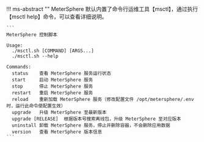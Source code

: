

!!! ms-abstract "" 
    MeterSphere 默认内置了命令行运维工具【msctl】，通过执行【msctl help】命令，可以查看详细说明。

    ```
    MeterSphere 控制脚本
    
    Usage: 
      ./msctl.sh [COMMAND] [ARGS...]
      ./msctl.sh --help
    
    Commands: 
      status    查看 MeterSphere 服务运行状态
      start     启动 MeterSphere 服务
      stop      停止 MeterSphere 服务
      restart   重启 MeterSphere 服务
      reload    重新加载 MeterSphere 服务（修改配置文件 /opt/metersphere/.env 时，运行此命令使配置生效）
      upgrade   升级 MeterSphere 至最新版本
      upgrade [RELEASE]  根据版本号搜索离线包，升级 MeterSphere 至对应版本
      uninstall 卸载 MeterSphere 服务，停止并删除容器，不会删除应用数据
      version   查看 MeterSphere 版本信息
    ```
